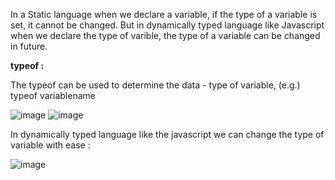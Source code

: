 In a Static language when we declare a variable, if the type of a variable is set, it cannot be changed. 
But in dynamically typed language like Javascript when we declare the type of varible, the type of a variable can be changed in future.

**typeof :**

The typeof can be used to determine the data - type of variable, (e.g.) typeof variablename

![image](https://user-images.githubusercontent.com/40134790/145676445-dec39adb-b362-452a-8c8f-04e264dce8ff.png)
![image](https://user-images.githubusercontent.com/40134790/145676453-4048dc23-382e-4f71-919b-0abe1460a97e.png)

In dynamically typed language like the javascript we can change the type of variable with ease :

![image](https://user-images.githubusercontent.com/40134790/145676484-7c4e36f5-4f76-48f2-9a16-71381a4a55cc.png)
